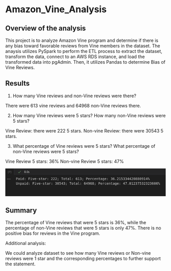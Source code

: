 # Amazon_Vine_Analysis
## Overview of the analysis
This project is to analyze Amazon Vine program and determine if there is any bias toward favorable reviews from Vine members in the dataset. The anaysis utilizes PySpark to perform the ETL process to extract the dataset, transform the data, connect to an AWS RDS instance, and load the transformed data into pgAdmin. Then, it utilizes Pandas to determine Bias of Vine Reviews. 

## Results 
1. How many Vine reviews and non-Vine reviews were there? 

There were 613 vine reviews and 64968 non-Vine reviews there.


2. How many Vine reviews were 5 stars? How many non-Vine reviews were 5 stars?

Vine Review: there were 222 5 stars.
Non-vine Review: there were 30543 5 stars.


3. What percentage of Vine reviews were 5 stars? What percentage of non-Vine reviews were 5 stars?

Vine Review 5 stars: 36% 
Non-vine Review 5 stars: 47% 

![](screenshot/results.png)

## Summary 
The percentage of Vine reviews that were 5 stars is 36%, while the percentage of non-Vine reviews that were 5 stars is only 47%. There is no positive bias for reviews in the Vine program. 

Additional analysis: 

We could analyze dataset to see how many Vine reviews or Non-vine reviews were 1 star and the corresponding percentages to further support the statement. 


